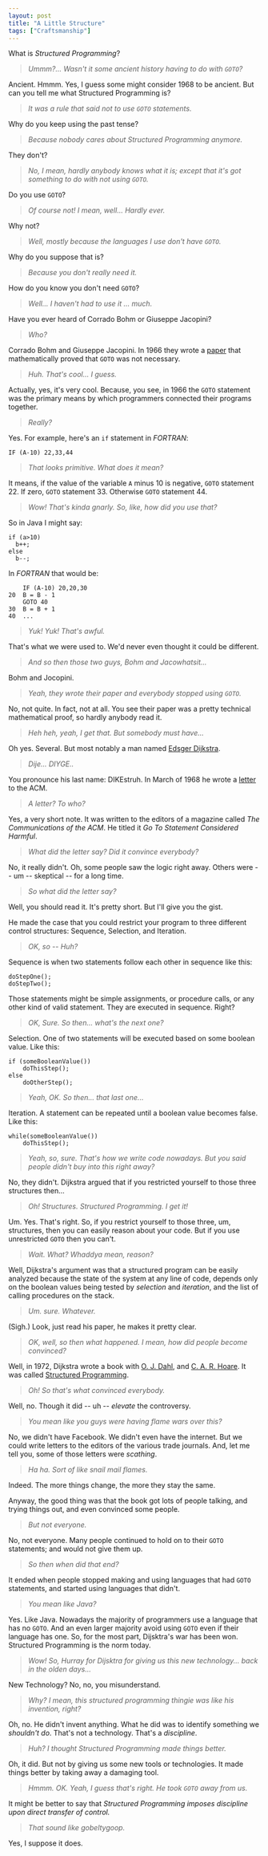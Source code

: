 ```yaml
---
layout: post
title: "A Little Structure"
tags: ["Craftsmanship"]
---
```

What is _Structured Programming_?

>_Ummm?...  Wasn't it some ancient history having to do with `GOTO`?_ 

Ancient.  Hmmm.  Yes, I guess some might consider 1968 to be ancient.  But can you tell me what Structured Programming is?

>_It was a rule that said not to use `GOTO` statements._

Why do you keep using the past tense?

>_Because nobody cares about Structured Programming anymore._ 

They don't?

>_No, I mean, hardly anybody knows what it is; except that it's got something to do with not using `GOTO`._

Do you use `GOTO`?

>_Of course not!  I mean, well...  Hardly ever._

Why not?

>_Well, mostly because the languages I use don't have `GOTO`._

Why do you suppose that is?

>_Because you don't really need it._

How do you know you don't need `GOTO`?

>_Well...  I haven't had to use it ...   much._

Have you ever heard of Corrado Bohm or Giuseppe Jacopini?

>_Who?_

Corrado Bohm and Giuseppe Jacopini.  In 1966 they wrote a [paper](https://en.wikipedia.org/wiki/Structured_program_theorem) that mathematically proved that `GOTO` was not necessary.  

>_Huh.  That's cool...  I guess._

Actually, yes, it's very cool.  Because, you see, in 1966 the `GOTO` statement was the primary means by which programmers connected their programs together.

>_Really?_

Yes.  For example, here's an `if` statement in _FORTRAN_:

	IF (A-10) 22,33,44
	
>_That looks primitive.  What does it mean?_

It means, if the value of the variable `A` minus 10 is negative, `GOTO` statement 22.  If zero, `GOTO` statement 33.  Otherwise `GOTO` statement 44.

>_Wow!  That's kinda gnarly.  So, like, how did you use that?_

So in Java I might say:

	if (a>10)
	  b++;
	else
	  b--;

In _FORTRAN_ that would be:

		IF (A-10) 20,20,30
	20	B = B - 1
		GOTO 40
	30	B = B + 1
	40	...

>_Yuk!  Yuk!  That's awful._

That's what we were used to.  We'd never even thought it could be different.  

>_And so then those two guys, Bohm and Jacowhatsit..._

Bohm and Jocopini.

>_Yeah, they wrote their paper and everybody stopped using `GOTO`._

No, not quite.  In fact, not at all.  You see their paper was a pretty technical mathematical proof, so hardly anybody read it.  

>_Heh heh, yeah, I get that.  But somebody must have..._

Oh yes.  Several.  But most notably a man named [Edsger Dijkstra](https://en.wikipedia.org/wiki/Edsger_W._Dijkstra).

>_Dije...  DIYGE.._

You pronounce his last name: DIKEstruh.  In March of 1968 he wrote a [letter](http://homepages.cwi.nl/~storm/teaching/reader/Dijkstra68.pdf) to the ACM.

>_A letter?  To who?_

Yes, a very short note.  It was written to the editors of a magazine called _The Communications of the ACM_. He titled it _Go To Statement Considered Harmful_.

>_What did the letter say?  Did it convince everybody?_

No, it really didn't.  Oh, some people saw the logic right away.  Others were -- um -- skeptical -- for a long time.  

>_So what did the letter say?_

Well, you should read it.  It's pretty short.  But I'll give you the gist.  

He made the case that you could restrict your program to three different control structures:  Sequence, Selection, and Iteration.

>_OK, so -- Huh?_

Sequence is when two statements follow each other in sequence like this:

	doStepOne();
	doStepTwo();
	
Those statements might be simple assignments, or procedure calls, or any other kind of valid statement.  They are executed in sequence.  Right?

>_OK, Sure.  So then...  what's the next one?_

Selection.  One of two statements will be executed based on some boolean value.  Like this:

	if (someBooleanValue())
		doThisStep();
	else
		doOtherStep();

>_Yeah, OK.  So then... that last one..._

Iteration.  A statement can be repeated until a boolean value becomes false.  Like this:

	while(someBooleanValue())
	 	doThisStep();

>_Yeah, so, sure.  That's how we write code nowadays.  But you said people didn't buy into this right away?_

No, they didn't.  Dijkstra argued that if you restricted yourself to those three structures then...

>_Oh!  Structures.  Structured Programming.  I get it!_

Um.  Yes.  That's right.  So, if you restrict yourself to those three, um, structures, then you can easily reason about your code.  But if you use unrestricted `GOTO` then you can't.  

>_Wait.  What?  Whaddya mean, reason?_

Well, Dijkstra's argument was that a structured program can be easily analyzed because the state of the system at any line of code, depends only on the boolean values being tested by _selection_ and _iteration_, and the list of calling procedures on the stack.  

>_Um. sure.  Whatever._

(Sigh.)  Look, just read his paper, he makes it pretty clear.  

>_OK, well, so then what happened.  I mean, how did people become convinced?_

Well, in 1972, Dijkstra wrote a book with [O. J. Dahl](https://en.wikipedia.org/wiki/Ole-Johan_Dahl), and [C. A. R. Hoare](https://en.wikipedia.org/wiki/Tony_Hoare).  It was called [Structured Programming](http://www.amazon.com/Structured-Programming-P-I-C-studies-processing/dp/0122005503).   

>_Oh!  So that's what convinced everybody._

Well, no.  Though it did -- uh -- _elevate_ the controversy.

>_You mean like you guys were having flame wars over this?_

No, we didn't have Facebook.  We didn't even have the internet.  But we could write letters to the editors of the various trade journals.  And, let me tell you, some of those letters were _scathing_.  

>_Ha ha.  Sort of like snail mail flames._ 

Indeed.  The more things change, the more they stay the same.

Anyway, the good thing was that the book got lots of people talking, and trying things out, and even convinced some people.

>_But not everyone._

No, not everyone.  Many people continued to hold on to their `GOTO` statements; and would not give them up.

>_So then when did that end?_

It ended when people stopped making and using languages that had `GOTO` statements, and started using languages that didn't.  

>_You mean like Java?_

Yes.  Like Java.  Nowadays the majority of programmers use a language that has no `GOTO`.  And an even larger majority avoid using `GOTO` even if their language has one.  So, for the most part, Dijsktra's war has been won.  Structured Programming is the norm today.

>_Wow! So, Hurray for Dijsktra for giving us this new technology...  back in the olden days..._

New Technology?  No, no, you misunderstand.

>_Why?  I mean, this structured programming thingie was like his invention, right?_

Oh, no.  He didn't invent anything.  What he did was to identify something we _shouldn't do_.  That's not a technology.  That's a _discipline_.

>_Huh? I thought Structured Programming made things better._

Oh, it did.  But not by giving us some new tools or technologies.  It made things better by taking away a damaging tool.  

>_Hmmm.  OK.  Yeah, I guess that's right.  He took `GOTO` away from us._

It might be better to say that _Structured Programming imposes discipline upon direct transfer of control._

>_That sound like gobeltygoop._

Yes, I suppose it does.

